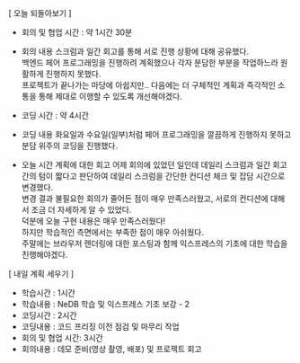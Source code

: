 [ 오늘 되돌아보기 ]

- 회의 및 협업 시간 : 약 1시간 30분
- 회의 내용
  스크럼과 일간 회고를 통해 서로 진행 상황에 대해 공유했다.  
  백엔드 페어 프로그래밍을 진행하려 계획했으나 각자 분담한 부분을 작업하느라 원활하게 진행하지 못했다.  
  프로젝트가 끝나가는 마당에 아쉽지만.. 다음에는 더 구체적인 계획과 즉각적인 소통을 통해 제대로 이행할 수 있도록 개선해야겠다.

- 코딩 시간 : 약 4시간
- 코딩 내용
  화요일과 수요일(일부)처럼 페어 프로그래밍을 깔끔하게 진행하지 못하고 분담 위주의 코딩을 진행했다.

- 오늘 시간 계획에 대한 회고
  어제 회의에 있었던 일인데 데일리 스크럼과 일간 회고 간의 텀이 짧다고 판단하여 데일리 스크럼을 간단한 컨디션 체크 및 잡담 시간으로 변경했다.  
  변경 결과 불필요한 회의가 줄어든 점이 매우 만족스러웠고, 서로의 컨디션에 대해서 조금 더 자세하게 알 수 있었다.  
  덕분에 오늘 구현 내용은 매우 만족스러웠다!  
  하지만 학습적인 측면에서는 부족한 점이 매우 아쉬웠다.  
  주말에는 브라우저 렌더링에 대한 포스팅과 함께 익스프레스의 기초에 대한 학습을 진행해야겠다.

[ 내일 계획 세우기 ]

- 학습시간 : 1시간
- 학습내용 : NeDB 학습 및 익스프레스 기초 보강 - 2
- 코딩시간 : 2시간
- 코딩내용 : 코드 프리징 이전 점검 및 마무리 작업
- 회의 및 협업 시간: 3시간
- 회의내용 : 데모 준비(영상 촬영, 배포) 및 프로젝트 회고
